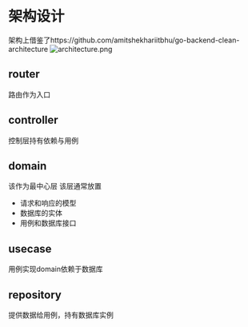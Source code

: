 
# 架构设计

架构上借鉴了https://github.com/amitshekhariitbhu/go-backend-clean-architecture
![architecture.png](%2Farchitecture.png)



## router
路由作为入口

## controller
控制层持有依赖与用例

## domain
该作为最中心层
该层通常放置
- 请求和响应的模型
- 数据库的实体
- 用例和数据库接口


## usecase 
用例实现domain依赖于数据库

## repository

提供数据给用例，持有数据库实例
